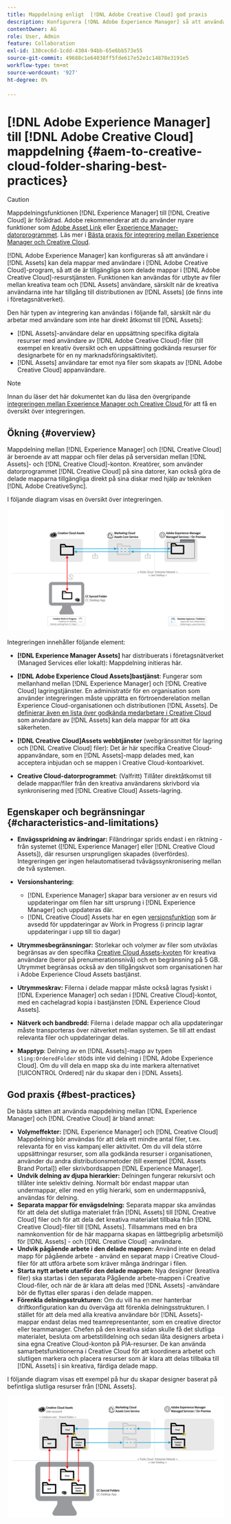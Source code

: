 ```yaml
---
title: Mappdelning enligt  [!DNL Adobe Creative Cloud] god praxis
description: Konfigurera [!DNL Adobe Experience Manager] så att användare i [!DNL Experience Manager Assets] kan utbyta mappar med Adobe Creative Cloud-användare.
contentOwner: AG
role: User, Admin
feature: Collaboration
exl-id: 130cec6d-1cdd-4304-94bb-65e6bb573e55
source-git-commit: 49688c1e64038ff5fde617e52e1c14878e3191e5
workflow-type: tm+mt
source-wordcount: '927'
ht-degree: 0%

---
```


# [!DNL Adobe Experience Manager] till [!DNL Adobe Creative Cloud] mappdelning {#aem-to-creative-cloud-folder-sharing-best-practices}

>[!CAUTION]
>
>Mappdelningsfunktionen [!DNL Experience Manager] till [!DNL Creative Cloud] är föråldrad. Adobe rekommenderar att du använder nyare funktioner som [Adobe Asset Link](https://helpx.adobe.com/enterprise/using/adobe-asset-link.html) eller [Experience Manager-datorprogrammet](https://experienceleague.adobe.com/docs/experience-manager-desktop-app/using/using.html). Läs mer i [Bästa praxis för integrering mellan Experience Manager och Creative Cloud](/help/assets/aem-cc-integration-best-practices.md).

[!DNL Adobe Experience Manager] kan konfigureras så att användare i [!DNL Assets] kan dela mappar med användare i [!DNL Adobe Creative Cloud]-program, så att de är tillgängliga som delade mappar i [!DNL Adobe Creative Cloud]-resurstjänsten. Funktionen kan användas för utbyte av filer mellan kreativa team och [!DNL Assets] användare, särskilt när de kreativa användarna inte har tillgång till distributionen av [!DNL Assets] (de finns inte i företagsnätverket).

Den här typen av integrering kan användas i följande fall, särskilt när du arbetar med användare som inte har direkt åtkomst till [!DNL Assets]:

* [!DNL Assets]-användare delar en uppsättning specifika digitala resurser med användare av [!DNL Adobe Creative Cloud]-filer (till exempel en kreativ översikt och en uppsättning godkända resurser för designarbete för en ny marknadsföringsaktivitet).
* [!DNL Assets] användare tar emot nya filer som skapats av [!DNL Adobe Creative Cloud] appanvändare.

>[!NOTE]
>
>Innan du läser det här dokumentet kan du läsa den övergripande [integreringen mellan Experience Manager och Creative Cloud ](/help/assets/aem-cc-integration-best-practices.md) för att få en översikt över integreringen.

## Ökning {#overview}

Mappdelning mellan [!DNL Experience Manager] och [!DNL Creative Cloud] är beroende av att mappar och filer delas på serversidan mellan [!DNL Assets]- och [!DNL Creative Cloud]-konton. Kreatörer, som använder datorprogrammet [!DNL Creative Cloud] på sina datorer, kan också göra de delade mapparna tillgängliga direkt på sina diskar med hjälp av tekniken [!DNL Adobe CreativeSync].

I följande diagram visas en översikt över integreringen.

![chlimage_1-179](assets/chlimage_1-406.png)

Integreringen innehåller följande element:

* **[!DNL Experience Manager Assets]** har distribuerats i företagsnätverket (Managed Services eller lokalt): Mappdelning initieras här.
* **[!DNL Adobe Experience Cloud Assets]bastjänst**: Fungerar som mellanhand mellan [!DNL Experience Manager] och [!DNL Creative Cloud] lagringstjänster. En administratör för en organisation som använder integreringen måste upprätta en förtroenderelation mellan Experience Cloud-organisationen och distributionen [!DNL Assets]. De [definierar även en lista över godkända medarbetare i Creative Cloud](https://experienceleague.adobe.com/docs/core-services/interface/services/assets/t-admin-add-cc-user.html) som användare av [!DNL Assets] kan dela mappar för att öka säkerheten.

* **[!DNL Creative Cloud]Assets webbtjänster** (webgränssnittet för lagring och [!DNL Creative Cloud] filer): Det är här specifika Creative Cloud-appanvändare, som en [!DNL Assets]-mapp delades med, kan acceptera inbjudan och se mappen i Creative Cloud-kontoarkivet.
* **Creative Cloud-datorprogrammet**: (Valfritt) Tillåter direktåtkomst till delade mappar/filer från den kreativa användarens skrivbord via synkronisering med [!DNL Creative Cloud] Assets-lagring.

## Egenskaper och begränsningar {#characteristics-and-limitations}

* **Envägsspridning av ändringar:** Filändringar sprids endast i en riktning - från systemet ([!DNL Experience Manager] eller [!DNL Creative Cloud Assets]), där resursen ursprungligen skapades (överfördes). Integreringen ger ingen helautomatiserad tvåvägssynkronisering mellan de två systemen.
* **Versionshantering:**

   * [!DNL Experience Manager] skapar bara versioner av en resurs vid uppdateringar om filen har sitt ursprung i [!DNL Experience Manager] och uppdateras där.
   * [!DNL Creative Cloud] Assets har en egen [versionsfunktion](https://helpx.adobe.com/creative-cloud/help/versioning-faq.html) som är avsedd för uppdateringar av Work in Progress (i princip lagrar uppdateringar i upp till tio dagar)

* **Utrymmesbegränsningar:** Storlekar och volymer av filer som utväxlas begränsas av den specifika [Creative Cloud Assets-kvoten](https://helpx.adobe.com/creative-cloud/kb/file-storage-quota.html) för kreativa användare (beror på prenumerationsnivå) och en begränsning på 5 GB. Utrymmet begränsas också av den tillgångskvot som organisationen har i Adobe Experience Cloud Assets bastjänst.

* **Utrymmeskrav:** Filerna i delade mappar måste också lagras fysiskt i [!DNL Experience Manager] och sedan i [!DNL Creative Cloud]-kontot, med en cachelagrad kopia i bastjänsten [!DNL Experience Cloud Assets].
* **Nätverk och bandbredd:** Filerna i delade mappar och alla uppdateringar måste transporteras över nätverket mellan systemen. Se till att endast relevanta filer och uppdateringar delas.
* **Mapptyp**: Delning av en [!DNL Assets]-mapp av typen `sling:OrderedFolder` stöds inte vid delning i [!DNL Adobe Experience Cloud]. Om du vill dela en mapp ska du inte markera alternativet [!UICONTROL Ordered] när du skapar den i [!DNL Assets].

## God praxis {#best-practices}

De bästa sätten att använda mappdelning mellan [!DNL Experience Manager] och [!DNL Creative Cloud] är bland annat:

* **Volymeffekter:** [!DNL Experience Manager] och [!DNL Creative Cloud] Mappdelning bör användas för att dela ett mindre antal filer, t.ex. relevanta för en viss kampanj eller aktivitet. Om du vill dela större uppsättningar resurser, som alla godkända resurser i organisationen, använder du andra distributionsmetoder (till exempel [!DNL Assets Brand Portal]) eller skrivbordsappen [!DNL Experience Manager].
* **Undvik delning av djupa hierarkier:** Delningen fungerar rekursivt och tillåter inte selektiv delning. Normalt bör endast mappar utan undermappar, eller med en ytlig hierarki, som en undermappsnivå, användas för delning.
* **Separata mappar för envägsdelning:** Separata mappar ska användas för att dela det slutliga materialet från [!DNL Assets] till [!DNL Creative Cloud] filer och för att dela det kreativa materialet tillbaka från [!DNL Creative Cloud]-filer till [!DNL Assets]. Tillsammans med en bra namnkonvention för de här mapparna skapas en lättbegriplig arbetsmiljö för [!DNL Assets] - och [!DNL Creative Cloud] -användare.
* **Undvik pågående arbete i den delade mappen:** Använd inte en delad mapp för pågående arbete - använd en separat mapp i Creative Cloud-filer för att utföra arbete som kräver många ändringar i filen.
* **Starta nytt arbete utanför den delade mappen:** Nya designer (kreativa filer) ska startas i den separata Pågående arbete-mappen i Creative Cloud-filer, och när de är klara att delas med [!DNL Assets] -användare bör de flyttas eller sparas i den delade mappen.
* **Förenkla delningsstrukturen:** Om du vill ha en mer hanterbar driftkonfiguration kan du överväga att förenkla delningsstrukturen. I stället för att dela med alla kreativa användare bör [!DNL Assets]-mappar endast delas med teamrepresentanter, som en creative director eller teammanager. Chefen på den kreativa sidan skulle få det slutliga materialet, besluta om arbetstilldelning och sedan låta designers arbeta i sina egna Creative Cloud-konton på PIA-resurser. De kan använda samarbetsfunktionerna i Creative Cloud för att koordinera arbetet och slutligen markera och placera resurser som är klara att delas tillbaka till [!DNL Assets] i sin kreativa, färdiga delade mapp.

I följande diagram visas ett exempel på hur du skapar designer baserat på befintliga slutliga resurser från [!DNL Assets].

![chlimage_1-180](assets/chlimage_1-407.png)
